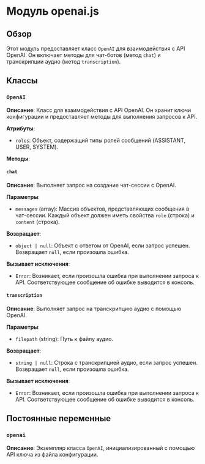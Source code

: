 # Модуль openai.js

## Обзор

Этот модуль предоставляет класс `OpenAI` для взаимодействия с API OpenAI.  Он включает методы для чат-ботов (метод `chat`) и транскрипции аудио (метод `transcription`).

## Классы

### `OpenAI`

**Описание**: Класс для взаимодействия с API OpenAI.  Он хранит ключи конфигурации и предоставляет методы для выполнения запросов к API.

**Атрибуты**:

- `roles`: Объект, содержащий типы ролей сообщений (ASSISTANT, USER, SYSTEM).

**Методы**:

#### `chat`

**Описание**: Выполняет запрос на создание чат-сессии с OpenAI.

**Параметры**:

- `messages` (array): Массив объектов, представляющих сообщения в чат-сессии. Каждый объект должен иметь свойства `role` (строка) и `content` (строка).

**Возвращает**:

- `object | null`: Объект с ответом от OpenAI, если запрос успешен.  Возвращает `null`, если произошла ошибка.

**Вызывает исключения**:

- `Error`: Возникает, если произошла ошибка при выполнении запроса к API.  Соответствующее сообщение об ошибке выводится в консоль.


#### `transcription`

**Описание**: Выполняет запрос на транскрипцию аудио с помощью OpenAI.

**Параметры**:

- `filepath` (string): Путь к файлу аудио.

**Возвращает**:

- `string | null`: Строка с транскрипцией аудио, если запрос успешен. Возвращает `null`, если произошла ошибка.

**Вызывает исключения**:

- `Error`: Возникает, если произошла ошибка при выполнении запроса к API. Соответствующее сообщение об ошибке выводится в консоль.


## Постоянные переменные

### `openai`

**Описание**: Экземпляр класса `OpenAI`, инициализированный с помощью API ключа из файла конфигурации.


```